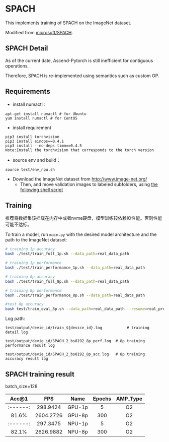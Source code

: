 # SPACH

This implements training of SPACH on the ImageNet dataset.

Modified from [microsoft/SPACH](https://github.com/microsoft/SPACH).


## SPACH Detail

As of the current date, Ascend-Pytorch is still inefficient for contiguous operations.

Therefore, SPACH is re-implemented using semantics such as custom OP.


## Requirements
+ install numactl：

```
apt-get install numactl # for Ubuntu
yum install numactl # for CentOS
```
+ install requirement
```
pip3 install torchvision
pip3 install einops==0.4.1
pip3 install --no-deps timm==0.4.5
Note:Install the torchvision that corresponds to the torch version
```
- source env and build：

```
source test/env_npu.sh
```
- Download the ImageNet dataset from http://www.image-net.org/
    - Then, and move validation images to labeled subfolders, using [the following shell script](https://raw.githubusercontent.com/soumith/imagenetloader.torch/master/valprep.sh)

## Training

推荐将数据集该挂载在内存中或者nvme硬盘，模型训练较依赖IO性能。否则性能可能不达标。

To train a model, run `main.py` with the desired model architecture and the path to the ImageNet dataset:

```bash
# training 1p accuracy
bash ./test/train_full_1p.sh --data_path=real_data_path

# training 1p performance
bash ./test/train_performance_1p.sh --data_path=real_data_path

# training 8p accuracy
bash ./test/train_full_8p.sh --data_path=real_data_path

# training 8p performance
bash ./test/train_performance_8p.sh --data_path=real_data_path

#test 8p accuracy
bash test/train_eval_8p.sh --data_path=real_data_path --resume=real_pre_train_model_path
```

Log path:

    test/output/devie_id/train_${device_id}.log           # training detail log

    test/output/devie_id/SPACH_2_bs8192_8p_perf.log  # 8p training performance result log

    test/output/devie_id/SPACH_2_bs8192_8p_acc.log   # 8p training accuracy result log


## SPACH training result

batch_size=128

| Acc@1    | FPS       | Name     | Epochs   | AMP_Type |
| :----:   | :----:    | :------: | :------: | :--:     |
| :------: | 298.9424  | GPU-1p   | 5        | O2       |
| 81.6%    | 2604.2726 | GPU-8p   | 300      | O2       |
| :------: | 297.3475  | NPU-1p   | 5        | O2       |
| 82.1%    | 2626.9882 | NPU-8p   | 300      | O2       |
